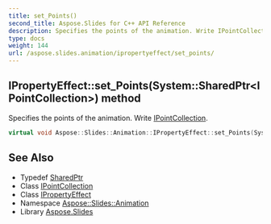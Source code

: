 ```yaml
---
title: set_Points()
second_title: Aspose.Slides for C++ API Reference
description: Specifies the points of the animation. Write IPointCollection.
type: docs
weight: 144
url: /aspose.slides.animation/ipropertyeffect/set_points/
---
```

## IPropertyEffect::set_Points(System::SharedPtr\<IPointCollection\>) method


Specifies the points of the animation. Write [IPointCollection](../../ipointcollection/).

```cpp
virtual void Aspose::Slides::Animation::IPropertyEffect::set_Points(System::SharedPtr<IPointCollection> value)=0
```

## See Also

* Typedef [SharedPtr](../../../system/sharedptr/)
* Class [IPointCollection](../../ipointcollection/)
* Class [IPropertyEffect](../)
* Namespace [Aspose::Slides::Animation](../../)
* Library [Aspose.Slides](../../../)